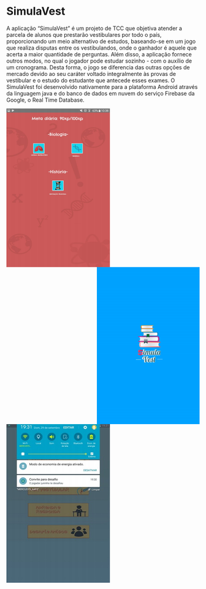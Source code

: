 # SimulaVest
 A aplicação “SimulaVest” é um projeto de TCC que objetiva atender a parcela de alunos que prestarão vestibulares por todo o país, proporcionando um meio alternativo de estudos, baseando-se em um jogo que realiza disputas entre os vestibulandos, onde o ganhador é aquele que acerta a maior quantidade de perguntas. Além disso, a aplicação fornece outros modos, no qual o jogador pode estudar sozinho - com o auxílio de um cronograma. Desta forma, o jogo se diferencia das outras opções de mercado devido ao seu caráter voltado integralmente às provas de vestibular e o estudo do estudante que antecede esses exames. O SimulaVest foi desenvolvido nativamente para a plataforma Android através da linguagem java e do banco de dados em nuvem do serviço Firebase da Google, o Real Time Database.
 
<img src="Screenshots/Cronograma.png" align = "left">
<img src="Screenshots/SplashScreen.png" align="right">



<img src="Screenshots/Not.jpg" align="center">
